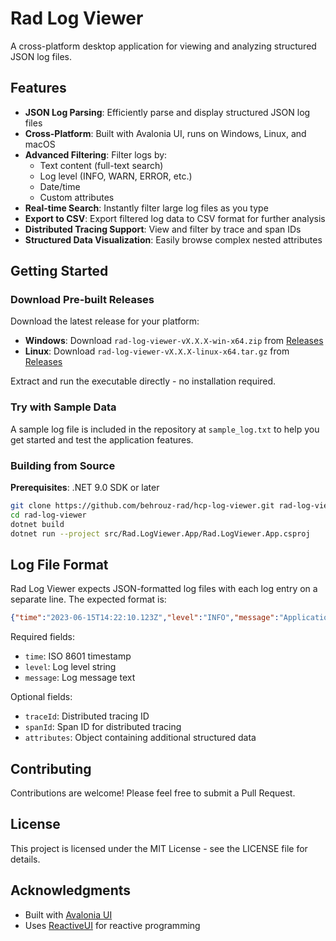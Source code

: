 # Rad Log Viewer

A cross-platform desktop application for viewing and analyzing structured JSON log files.

## Features

- **JSON Log Parsing**: Efficiently parse and display structured JSON log files
- **Cross-Platform**: Built with Avalonia UI, runs on Windows, Linux, and macOS
- **Advanced Filtering**: Filter logs by:
  - Text content (full-text search)
  - Log level (INFO, WARN, ERROR, etc.)
  - Date/time
  - Custom attributes
- **Real-time Search**: Instantly filter large log files as you type
- **Export to CSV**: Export filtered log data to CSV format for further analysis
- **Distributed Tracing Support**: View and filter by trace and span IDs
- **Structured Data Visualization**: Easily browse complex nested attributes

## Getting Started

### Download Pre-built Releases

Download the latest release for your platform:
- **Windows**: Download `rad-log-viewer-vX.X.X-win-x64.zip` from [Releases](https://github.com/behrouz-rad/hcp-log-viewer/releases)
- **Linux**: Download `rad-log-viewer-vX.X.X-linux-x64.tar.gz` from [Releases](https://github.com/behrouz-rad/hcp-log-viewer/releases)

Extract and run the executable directly - no installation required.

### Try with Sample Data

A sample log file is included in the repository at `sample_log.txt` to help you get started and test the application features.

### Building from Source

**Prerequisites**: .NET 9.0 SDK or later

```bash
git clone https://github.com/behrouz-rad/hcp-log-viewer.git rad-log-viewer
cd rad-log-viewer
dotnet build
dotnet run --project src/Rad.LogViewer.App/Rad.LogViewer.App.csproj
```

## Log File Format

Rad Log Viewer expects JSON-formatted log files with each log entry on a separate line. The expected format is:

```json
{"time":"2023-06-15T14:22:10.123Z","level":"INFO","message":"Application started","traceId":"abc123","spanId":"span456","attributes":{"userId":"user123","action":"login"}}
```

Required fields:
- `time`: ISO 8601 timestamp
- `level`: Log level string
- `message`: Log message text

Optional fields:
- `traceId`: Distributed tracing ID
- `spanId`: Span ID for distributed tracing
- `attributes`: Object containing additional structured data

## Contributing

Contributions are welcome! Please feel free to submit a Pull Request.

## License

This project is licensed under the MIT License - see the LICENSE file for details.

## Acknowledgments

- Built with [Avalonia UI](https://avaloniaui.net/)
- Uses [ReactiveUI](https://www.reactiveui.net/) for reactive programming
